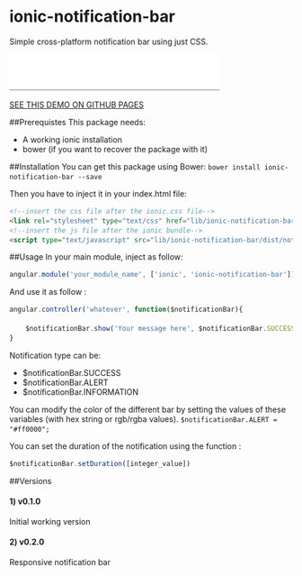 # ionic-notification-bar
Simple cross-platform notification bar using just CSS.

![ionic-notification-bar](demo.gif "See the demo project...")

[SEE THIS DEMO ON GITHUB PAGES](https://guysmv.github.io/ionic-notification-bar/)


##Prerequistes
This package needs:
* A working ionic installation
* bower (if you want to recover the package with it)

##Installation
You can get this package using Bower:
`bower install ionic-notification-bar --save`

Then you have to inject it in your index.html file:
````html
<!--insert the css file after the ionic.css file-->
<link rel="stylesheet" type="text/css" href="lib/ionic-notification-bar/dist/notification-bar.min.css">
<!--insert the js file after the ionic bundle-->
<script type="text/javascript" src="lib/ionic-notification-bar/dist/notification-bar.min.js"></script>
````

##Usage
In your main module, inject as follow:
````javascript
angular.module('your_module_name', ['ionic', 'ionic-notification-bar']){}
````

And use it as follow :
````javascript
angular.controller('whatever', function($notificationBar){

	$notificationBar.show('Your message here', $notificationBar.SUCCESS);
}
````

Notification type can be:
* $notificationBar.SUCCESS
* $notificationBar.ALERT
* $notificationBar.INFORMATION

You can modify the color of the different bar by setting the values of these variables (with hex string or rgb/rgba values).
```$notificationBar.ALERT = "#ff0000";```

You can set the duration of the notification using the function :
````javascript
$notificationBar.setDuration([integer_value])
````

##Versions

#### 1) v0.1.0
Initial working version

#### 2) v0.2.0
Responsive notification bar